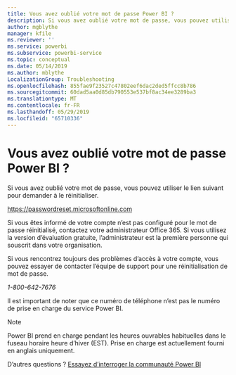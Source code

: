```yaml
---
title: Vous avez oublié votre mot de passe Power BI ?
description: Si vous avez oublié votre mot de passe, vous pouvez utiliser un lien pour demander un mot de passe réinitialisé.
author: mgblythe
manager: kfile
ms.reviewer: ''
ms.service: powerbi
ms.subservice: powerbi-service
ms.topic: conceptual
ms.date: 05/14/2019
ms.author: mblythe
LocalizationGroup: Troubleshooting
ms.openlocfilehash: 855fae9f23527c47802eef6dac2ded5ffcc8b786
ms.sourcegitcommit: 60dad5aa0d85db790553e537bf8ac34ee3289ba3
ms.translationtype: MT
ms.contentlocale: fr-FR
ms.lasthandoff: 05/29/2019
ms.locfileid: "65710336"
---
```

# <a name="forgot-your-password-for-power-bi"></a>Vous avez oublié votre mot de passe Power BI ?

Si vous avez oublié votre mot de passe, vous pouvez utiliser le lien suivant pour demander à le réinitialiser.

<https://passwordreset.microsoftonline.com>

Si vous êtes informé de votre compte n’est pas configuré pour le mot de passe réinitialisé, contactez votre administrateur Office 365. Si vous utilisez la version d’évaluation gratuite, l’administrateur est la première personne qui souscrit dans votre organisation.

Si vous rencontrez toujours des problèmes d’accès à votre compte, vous pouvez essayer de contacter l’équipe de support pour une réinitialisation de mot de passe.

*1-800-642-7676*

Il est important de noter que ce numéro de téléphone n’est pas le numéro de prise en charge du service Power BI.

> [!NOTE]
> Power BI prend en charge pendant les heures ouvrables habituelles dans le fuseau horaire heure d’hiver (EST). Prise en charge est actuellement fourni en anglais uniquement.

D’autres questions ? [Essayez d’interroger la communauté Power BI](http://community.powerbi.com/)